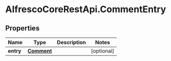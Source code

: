 # AlfrescoCoreRestApi.CommentEntry

## Properties
Name | Type | Description | Notes
------------ | ------------- | ------------- | -------------
**entry** | [**Comment**](Comment.md) |  | [optional] 


